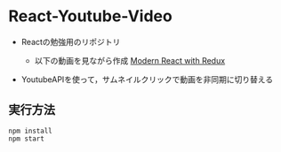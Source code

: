 # React-Youtube-Video


* Reactの勉強用のリポジトリ
  * 以下の動画を見ながら作成
  [Modern React with Redux](https://www.udemy.com/react-redux/learn/v4/overview)

* YoutubeAPIを使って，サムネイルクリックで動画を非同期に切り替える

## 実行方法
```
npm install
npm start
```

